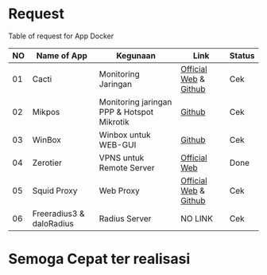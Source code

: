 # Request 
Table of request for App Docker

| NO | Name of App | Kegunaan | Link | Status |
| --- | --- | --- | --- | --- |
| 01 | Cacti | Monitoring Jaringan | [Official Web](https://www.cacti.net/) & [Github](https://github.com/Cacti/cacti) | Cek |
| 02 | Mikpos | Monitoring jaringan PPP & Hotspot Mikrotik | [Github](https://github.com/naufkia/mikpos) | Cek |
| 03 | WinBox | Winbox untuk WEB-GUI | [Github](https://github.com/t4skforce/docker-novnc-winbox) | Cek |
| 04 | Zerotier | VPNS untuk Remote Server | [Official Web](https://www.zerotier.com/) | Done |
| 05 | Squid Proxy | Web Proxy | [Official Web](http://www.squid-cache.org/) & [Github](https://github.com/squid-cache/squid) | Cek |
| 06 | Freeradius3 & daloRadius | Radius Server | NO LINK | Cek |

# Semoga Cepat ter realisasi
